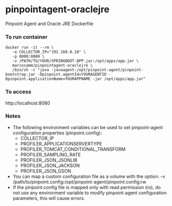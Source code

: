 # pinpointagent-oraclejre
Pinpoint Agent and Oracle JRE Dockerfile

### To run container
```
docker run -it --rm \
   -e COLLECTOR_IP="192.168.0.18" \
   -p 8080:8080 \
   -v /PATH/TO/YOUR/SPRINGBOOT-APP.jar:/opt/apps/app.jar \
   marcosamm/pinpointagent-oraclejre \
   /bin/sh -c "java -javaagent:/opt/pinpoint-agent/pinpoint-bootstrap.jar -Dpinpoint.agentId=YOURAGENTID -Dpinpoint.applicationName=YOURAPPNAME -jar /opt/apps/app.jar"
```

### To access
http://localhost:8080


### Notes
* The following environment variables can be used to set pinpoint-agent configuration properties (pinpoint.config):
   - COLLECTOR_IP
   - PROFILER_APPLICATIONSERVERTYPE
   - PROFILER_TOMCAT_CONDITIONAL_TRANSFORM
   - PROFILER_SAMPLING_RATE
   - PROFILER_JSON_JSONLIB
   - PROFILER_JSON_JACKSON
   - PROFILER_JSON_GSON
* You can map a custom configuration file as a volume with the option: -v /path/to/pinpoint.config:/opt/pinpoint-agent/pinpoint.config:rw
* If the pinpoint.config file is mapped only with read permission (ro), do not use any environment variable to modify pinpoint-agent configuration parameters, this will cause errors.